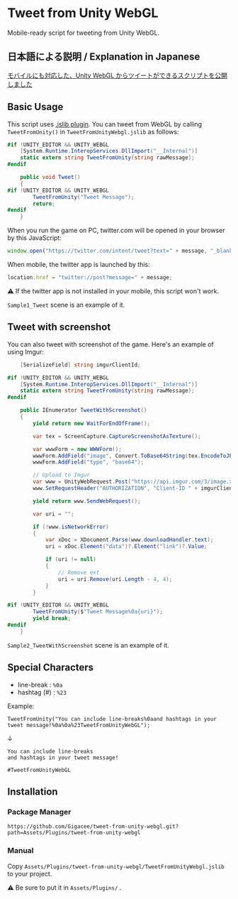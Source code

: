 # Tweet from Unity WebGL

Mobile-ready script for tweeting from Unity WebGL.

## 日本語による説明 / Explanation in Japanese

[モバイルにも対応した、Unity WebGL からツイートができるスクリプトを公開しました](https://blog.gigacreation.jp/entry/2020/10/04/223712)

## Basic Usage

This script uses [.jslib plugin](https://docs.unity3d.com/Manual/webgl-interactingwithbrowserscripting.html). You can tweet from WebGL by calling `TweetFromUnity()` in `TweetFromUnityWebgl.jslib` as follows:

```cs
#if !UNITY_EDITOR && UNITY_WEBGL
    [System.Runtime.InteropServices.DllImport("__Internal")]
    static extern string TweetFromUnity(string rawMessage);
#endif

    public void Tweet()
    {
#if !UNITY_EDITOR && UNITY_WEBGL
        TweetFromUnity("Tweet Message");
        return;
#endif
    }
```

When you run the game on PC, twitter.com will be opened in your browser by this JavaScript:

```js
window.open("https://twitter.com/intent/tweet?text=" + message, "_blank");
```

When mobile, the twitter app is launched by this:

```js
location.href = "twitter://post?message=" + message;
```

:warning: If the twitter app is not installed in your mobile, this script won't work.

`Sample1_Tweet` scene is an example of it.

## Tweet with screenshot

You can also tweet with screenshot of the game. Here's an example of using Imgur:

```cs
    [SerializeField] string imgurClientId;

#if !UNITY_EDITOR && UNITY_WEBGL
    [System.Runtime.InteropServices.DllImport("__Internal")]
    static extern string TweetFromUnity(string rawMessage);
#endif

    public IEnumerator TweetWithScreenshot()
    {
        yield return new WaitForEndOfFrame();

        var tex = ScreenCapture.CaptureScreenshotAsTexture();

        var wwwForm = new WWWForm();
        wwwForm.AddField("image", Convert.ToBase64String(tex.EncodeToJPG()));
        wwwForm.AddField("type", "base64");

        // Upload to Imgur
        var www = UnityWebRequest.Post("https://api.imgur.com/3/image.xml", wwwForm);
        www.SetRequestHeader("AUTHORIZATION", "Client-ID " + imgurClientId);

        yield return www.SendWebRequest();

        var uri = "";

        if (!www.isNetworkError)
        {
            var xDoc = XDocument.Parse(www.downloadHandler.text);
            uri = xDoc.Element("data")?.Element("link")?.Value;

            if (uri != null)
            {
                // Remove ext
                uri = uri.Remove(uri.Length - 4, 4);
            }
        }

#if !UNITY_EDITOR && UNITY_WEBGL
        TweetFromUnity($"Tweet Message%0a{uri}");
        yield break;
#endif
    }
```

`Sample2_TweetWithScreenshot` scene is an example of it.

## Special Characters

- line-break : `%0a`
- hashtag (#) : `%23`

Example:

`TweetFromUnity("You can include line-breaks%0aand hashtags in your tweet message!%0a%0a%23TweetFromUnityWebGL");`

↓

```plaintext
You can include line-breaks
and hashtags in your tweet message!

#TweetFromUnityWebGL
```

## Installation

### Package Manager

`https://github.com/Gigacee/tweet-from-unity-webgl.git?path=Assets/Plugins/tweet-from-unity-webgl`

### Manual

Copy `Assets/Plugins/tweet-from-unity-webgl/TweetFromUnityWebgl.jslib` to your project.

:warning: Be sure to put it in `Assets/Plugins/` .

